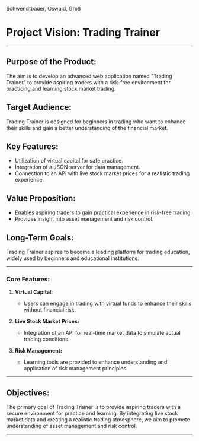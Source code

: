 Schwendtbauer, Oswald, Groß
# Project Vision: Trading Trainer

---

## Purpose of the Product:
The aim is to develop an advanced web application named "Trading Trainer" to provide aspiring traders with a risk-free environment for practicing and learning stock market trading.

## Target Audience:
Trading Trainer is designed for beginners in trading who want to enhance their skills and gain a better understanding of the financial market.

## Key Features:
- Utilization of virtual capital for safe practice.
- Integration of a JSON server for data management.
- Connection to an API with live stock market prices for a realistic trading experience.

## Value Proposition:
- Enables aspiring traders to gain practical experience in risk-free trading.
- Provides insight into asset management and risk control.

## Long-Term Goals:
Trading Trainer aspires to become a leading platform for trading education, widely used by beginners and educational institutions.

---

### Core Features:

1. **Virtual Capital:**
   - Users can engage in trading with virtual funds to enhance their skills without financial risk.

2. **Live Stock Market Prices:**
   - Integration of an API for real-time market data to simulate actual trading conditions.

3. **Risk Management:**
   - Learning tools are provided to enhance understanding and application of risk management principles.

---

## Objectives:

The primary goal of Trading Trainer is to provide aspiring traders with a secure environment for practice and learning. By integrating live stock market data and creating a realistic trading atmosphere, we aim to promote understanding of asset management and risk control.

---


